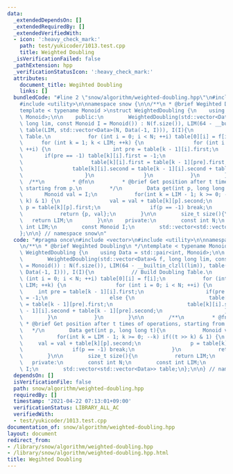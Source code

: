 ```yaml
---
data:
  _extendedDependsOn: []
  _extendedRequiredBy: []
  _extendedVerifiedWith:
  - icon: ':heavy_check_mark:'
    path: test/yukicoder/1013.test.cpp
    title: Weighted Doubling
  _isVerificationFailed: false
  _pathExtension: hpp
  _verificationStatusIcon: ':heavy_check_mark:'
  attributes:
    document_title: Wegihted Doubling
    links: []
  bundledCode: "#line 2 \"snow/algorithm/weighted-doubling.hpp\"\n#include <vector>\n\
    #include <utility>\n\nnamespace snow {\n\n/**\n * @brief Wegihted Doubling\n */\n\
    template < typename Monoid >\nstruct WeightedDoubling {\n    using Data = std::pair<int,\
    \ Monoid>;\n\n    public:\n        WeightedDoubling(std::vector<Data>& f, long\
    \ long lim, const Monoid I = Monoid()) : N(f.size()), LIM(64 - __builtin_clzll(lim)),\
    \ table(LIM, std::vector<Data>(N, Data(-1, I))), I(I){\n            // Build Doubling\
    \ Table.\n            for (int i = 0; i < N; ++i) table[0][i] = f[i];\n      \
    \      for (int k = 1; k < LIM; ++k) {\n                for (int i = 0; i < N;\
    \ ++i) {\n                    int pre = table[k - 1][i].first;\n             \
    \       if(pre == -1) table[k][i].first = -1;\n                    else {\n  \
    \                      table[k][i].first = table[k - 1][pre].first;\n        \
    \                table[k][i].second = table[k - 1][i].second + table[k - 1][pre].second;\n\
    \                    }\n                }\n            }\n        }\n\n      \
    \  /**\n         * @fn\n         * @brief Get position after t times of operations,\
    \ starting from p.\n         */\n        Data get(int p, long long t){\n     \
    \       Monoid val = I;\n            for(int k = LIM - 1; k >= 0; --k) if((t >>\
    \ k) & 1) {\n                val = val + table[k][p].second;\n               \
    \ p = table[k][p].first;\n                if(p == -1) break;\n            }\n\
    \            return {p, val};\n        }\n\n        size_t size(){\n         \
    \   return LIM;\n        }\n\n    private:\n        const int N;\n        const\
    \ int LIM;\n        const Monoid I;\n        std::vector<std::vector<Data>> table;\n\
    };\n\n} // namespace snow\n"
  code: "#pragma once\n#include <vector>\n#include <utility>\n\nnamespace snow {\n\
    \n/**\n * @brief Wegihted Doubling\n */\ntemplate < typename Monoid >\nstruct\
    \ WeightedDoubling {\n    using Data = std::pair<int, Monoid>;\n\n    public:\n\
    \        WeightedDoubling(std::vector<Data>& f, long long lim, const Monoid I\
    \ = Monoid()) : N(f.size()), LIM(64 - __builtin_clzll(lim)), table(LIM, std::vector<Data>(N,\
    \ Data(-1, I))), I(I){\n            // Build Doubling Table.\n            for\
    \ (int i = 0; i < N; ++i) table[0][i] = f[i];\n            for (int k = 1; k <\
    \ LIM; ++k) {\n                for (int i = 0; i < N; ++i) {\n               \
    \     int pre = table[k - 1][i].first;\n                    if(pre == -1) table[k][i].first\
    \ = -1;\n                    else {\n                        table[k][i].first\
    \ = table[k - 1][pre].first;\n                        table[k][i].second = table[k\
    \ - 1][i].second + table[k - 1][pre].second;\n                    }\n        \
    \        }\n            }\n        }\n\n        /**\n         * @fn\n        \
    \ * @brief Get position after t times of operations, starting from p.\n      \
    \   */\n        Data get(int p, long long t){\n            Monoid val = I;\n \
    \           for(int k = LIM - 1; k >= 0; --k) if((t >> k) & 1) {\n           \
    \     val = val + table[k][p].second;\n                p = table[k][p].first;\n\
    \                if(p == -1) break;\n            }\n            return {p, val};\n\
    \        }\n\n        size_t size(){\n            return LIM;\n        }\n\n \
    \   private:\n        const int N;\n        const int LIM;\n        const Monoid\
    \ I;\n        std::vector<std::vector<Data>> table;\n};\n\n} // namespace snow"
  dependsOn: []
  isVerificationFile: false
  path: snow/algorithm/weighted-doubling.hpp
  requiredBy: []
  timestamp: '2021-04-22 07:13:01+09:00'
  verificationStatus: LIBRARY_ALL_AC
  verifiedWith:
  - test/yukicoder/1013.test.cpp
documentation_of: snow/algorithm/weighted-doubling.hpp
layout: document
redirect_from:
- /library/snow/algorithm/weighted-doubling.hpp
- /library/snow/algorithm/weighted-doubling.hpp.html
title: Wegihted Doubling
---
```

